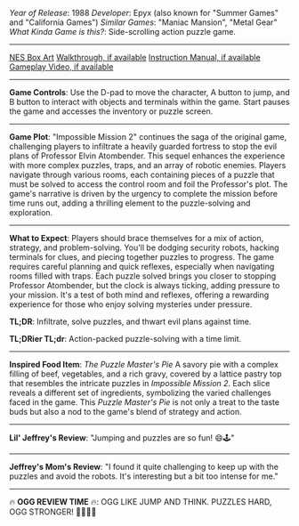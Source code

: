 *Year of Release*: 1988
*Developer*: Epyx (also known for "Summer Games" and "California Games")
*Similar Games*: "Maniac Mansion", "Metal Gear"
*What Kinda Game is this?*: Side-scrolling action puzzle game.

---
[NES Box Art](https://www.google.com/search?tbm=isch&q=NES+Box+Art+Impossible+Mission+2) 
[Walkthrough, if available](https://www.google.com/search?q=Walkthrough+NES+Impossible+Mission+2)
[Instruction Manual, if available](https://www.google.com/search?q=NES+Instruction+Manual+Impossible+Mission+2)
[Gameplay Video, if available](https://www.youtube.com/results?search_query=gameplay+NES+Impossible+Mission+2) 

- - -
**Game Controls**:
Use the D-pad to move the character, A button to jump, and B button to interact with objects and terminals within the game. Start pauses the game and accesses the inventory or puzzle screen.

- - -
**Game Plot**: 
"Impossible Mission 2" continues the saga of the original game, challenging players to infiltrate a heavily guarded fortress to stop the evil plans of Professor Elvin Atombender. This sequel enhances the experience with more complex puzzles, traps, and an array of robotic enemies. Players navigate through various rooms, each containing pieces of a puzzle that must be solved to access the control room and foil the Professor's plot. The game's narrative is driven by the urgency to complete the mission before time runs out, adding a thrilling element to the puzzle-solving and exploration.

- - -
**What to Expect**: 
Players should brace themselves for a mix of action, strategy, and problem-solving. You'll be dodging security robots, hacking terminals for clues, and piecing together puzzles to progress. The game requires careful planning and quick reflexes, especially when navigating rooms filled with traps. Each puzzle solved brings you closer to stopping Professor Atombender, but the clock is always ticking, adding pressure to your mission. It's a test of both mind and reflexes, offering a rewarding experience for those who enjoy solving mysteries under pressure.

**TL;DR**:
Infiltrate, solve puzzles, and thwart evil plans against time.

**TL;DRier TL;dr**: 
Action-packed puzzle-solving with a time limit.

---
**Inspired Food Item**: *The Puzzle Master's Pie*
A savory pie with a complex filling of beef, vegetables, and a rich gravy, covered by a lattice pastry top that resembles the intricate puzzles in *Impossible Mission 2*. Each slice reveals a different set of ingredients, symbolizing the varied challenges faced in the game. This *Puzzle Master's Pie* is not only a treat to the taste buds but also a nod to the game's blend of strategy and action.

---
**Lil' Jeffrey's Review**: "Jumping and puzzles are so fun! 😄🕹️"

---
**Jeffrey's Mom's Review**: "I found it quite challenging to keep up with the puzzles and avoid the robots. It's interesting but a bit too intense for me."

---
🔥 **OGG REVIEW TIME** 🔥: OGG LIKE JUMP AND THINK. PUZZLES HARD, OGG STRONGER! 💪🧠🕵️‍♂️